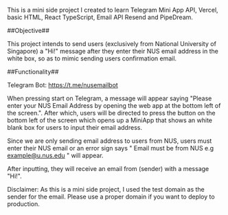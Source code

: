 This is a mini side project I created to learn Telegram Mini App API, Vercel, basic HTML, React TypeScript, Email API Resend and PipeDream.

##Objective##

This project intends to send users (exclusively from National University of Singapore) a "Hi!" message after they enter their NUS email address in the white box, so as to mimic sending users confirmation email.

##Functionality##

Telegram Bot: https://t.me/nusemailbot 

When pressing start on Telegram, a message will appear saying "Please enter your NUS Email Address by opening the web app at the bottom left of the screen.". After which, users will be directed to press the button on the bottom left of the screen which opens up a
MiniApp that shows an white blank box for users to input their email address.

Since we are only sending email address to users from NUS, users must enter their NUS email or an error sign says " Email must be from NUS e.g example@u.nus.edu " will appear.

After inputting, they will receive an email from (sender) with a message "Hi!".

Disclaimer: As this is a mini side project, I used the test domain as the sender for the email. Please use a proper domain if you want to deploy to production.

